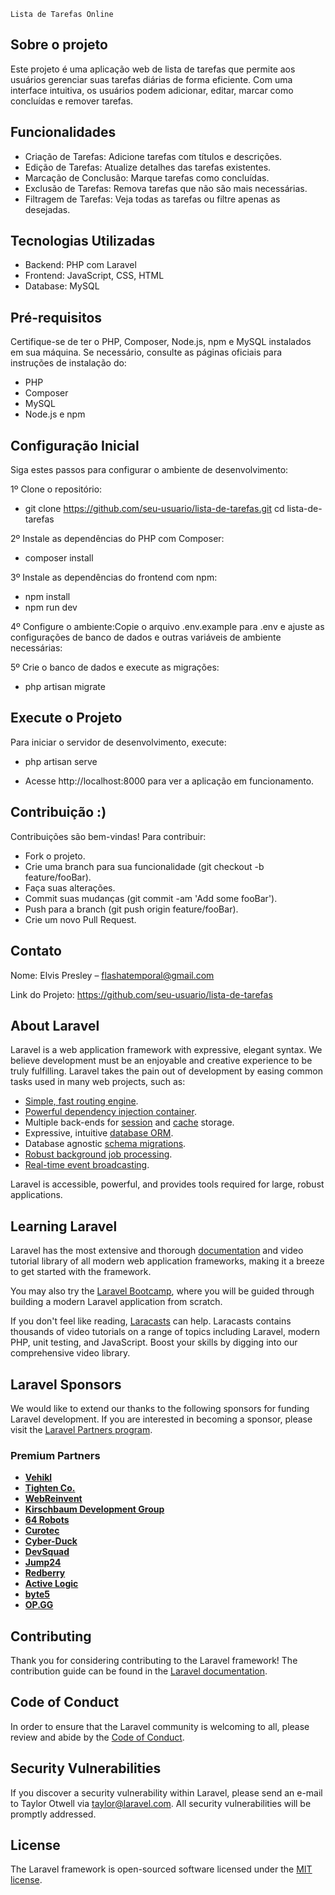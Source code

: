     Lista de Tarefas Online

## Sobre o projeto
Este projeto é uma aplicação web de lista de tarefas que permite aos usuários gerenciar suas tarefas diárias de forma eficiente. Com uma interface intuitiva, os usuários podem adicionar, editar, marcar como concluídas e remover tarefas.

## Funcionalidades

- Criação de Tarefas: Adicione tarefas com títulos e descrições.
- Edição de Tarefas: Atualize detalhes das tarefas existentes.
- Marcação de Conclusão: Marque tarefas como concluídas.
- Exclusão de Tarefas: Remova tarefas que não são mais necessárias.
- Filtragem de Tarefas: Veja todas as tarefas ou filtre apenas as desejadas.

## Tecnologias Utilizadas

- Backend: PHP com Laravel
- Frontend: JavaScript, CSS, HTML
- Database: MySQL

## Pré-requisitos
Certifique-se de ter o PHP, Composer, Node.js, npm e MySQL instalados em sua máquina. Se necessário, consulte as páginas oficiais para instruções de instalação do:

- PHP
- Composer
- MySQL
- Node.js e npm

## Configuração Inicial

Siga estes passos para configurar o ambiente de desenvolvimento:

1º Clone o repositório:

- git clone https://github.com/seu-usuario/lista-de-tarefas.git
cd lista-de-tarefas

2º Instale as dependências do PHP com Composer:

- composer install

3º Instale as dependências do frontend com npm:

- npm install
- npm run dev

4º Configure o ambiente:Copie o arquivo .env.example para .env e ajuste as configurações de banco de dados e outras variáveis de ambiente necessárias:

5º Crie o banco de dados e execute as migrações:

- php artisan migrate

## Execute o Projeto

Para iniciar o servidor de desenvolvimento, execute:

- php artisan serve

- Acesse http://localhost:8000 para ver a aplicação em funcionamento.

## Contribuição :)
Contribuições são bem-vindas! Para contribuir:

- Fork o projeto.
- Crie uma branch para sua funcionalidade (git checkout -b feature/fooBar).
- Faça suas alterações.
- Commit suas mudanças (git commit -am 'Add some fooBar').
- Push para a branch (git push origin feature/fooBar).
- Crie um novo Pull Request.

## Contato
Nome: Elvis Presley – flashatemporal@gmail.com

Link do Projeto: https://github.com/seu-usuario/lista-de-tarefas








## About Laravel

Laravel is a web application framework with expressive, elegant syntax. We believe development must be an enjoyable and creative experience to be truly fulfilling. Laravel takes the pain out of development by easing common tasks used in many web projects, such as:

- [Simple, fast routing engine](https://laravel.com/docs/routing).
- [Powerful dependency injection container](https://laravel.com/docs/container).
- Multiple back-ends for [session](https://laravel.com/docs/session) and [cache](https://laravel.com/docs/cache) storage.
- Expressive, intuitive [database ORM](https://laravel.com/docs/eloquent).
- Database agnostic [schema migrations](https://laravel.com/docs/migrations).
- [Robust background job processing](https://laravel.com/docs/queues).
- [Real-time event broadcasting](https://laravel.com/docs/broadcasting).

Laravel is accessible, powerful, and provides tools required for large, robust applications.

## Learning Laravel

Laravel has the most extensive and thorough [documentation](https://laravel.com/docs) and video tutorial library of all modern web application frameworks, making it a breeze to get started with the framework.

You may also try the [Laravel Bootcamp](https://bootcamp.laravel.com), where you will be guided through building a modern Laravel application from scratch.

If you don't feel like reading, [Laracasts](https://laracasts.com) can help. Laracasts contains thousands of video tutorials on a range of topics including Laravel, modern PHP, unit testing, and JavaScript. Boost your skills by digging into our comprehensive video library.

## Laravel Sponsors

We would like to extend our thanks to the following sponsors for funding Laravel development. If you are interested in becoming a sponsor, please visit the [Laravel Partners program](https://partners.laravel.com).

### Premium Partners

- **[Vehikl](https://vehikl.com/)**
- **[Tighten Co.](https://tighten.co)**
- **[WebReinvent](https://webreinvent.com/)**
- **[Kirschbaum Development Group](https://kirschbaumdevelopment.com)**
- **[64 Robots](https://64robots.com)**
- **[Curotec](https://www.curotec.com/services/technologies/laravel/)**
- **[Cyber-Duck](https://cyber-duck.co.uk)**
- **[DevSquad](https://devsquad.com/hire-laravel-developers)**
- **[Jump24](https://jump24.co.uk)**
- **[Redberry](https://redberry.international/laravel/)**
- **[Active Logic](https://activelogic.com)**
- **[byte5](https://byte5.de)**
- **[OP.GG](https://op.gg)**

## Contributing

Thank you for considering contributing to the Laravel framework! The contribution guide can be found in the [Laravel documentation](https://laravel.com/docs/contributions).

## Code of Conduct

In order to ensure that the Laravel community is welcoming to all, please review and abide by the [Code of Conduct](https://laravel.com/docs/contributions#code-of-conduct).

## Security Vulnerabilities

If you discover a security vulnerability within Laravel, please send an e-mail to Taylor Otwell via [taylor@laravel.com](mailto:taylor@laravel.com). All security vulnerabilities will be promptly addressed.

## License

The Laravel framework is open-sourced software licensed under the [MIT license](https://opensource.org/licenses/MIT).
